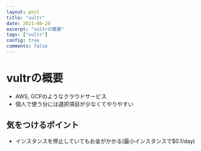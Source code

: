 ```yaml
---
layout: post
title: "vultr"
date: 2021-08-20
excerpt: "vultrの概要"
tags: ["vultr"]
config: true
comments: false
---
```


# vultrの概要
 - AWS, GCPのようなクラウドサービス
 - 個人で使う分には選択項目が少なくてやりやすい

## 気をつけるポイント
 - インスタンスを停止していてもお金がかかる(最小インスタンスで$0.1/day)
